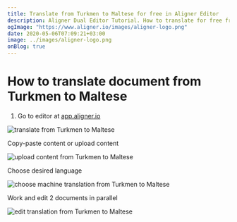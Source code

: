 ```yaml
---
title: Translate from Turkmen to Maltese for free in Aligner Editor
description: Aligner Dual Editor Tutorial. How to translate for free from Turkmen to Maltese. Aligner is multilingual document management platform. 
ogImage: "https://www.aligner.io/images/aligner-logo.png"
date: 2020-05-06T07:09:21+03:00
image: ../images/aligner-logo.png
onBlog: true
---
```


# How to translate document from Turkmen to Maltese

1. Go to editor at [app.aligner.io](https://app.aligner.io "Aligner App web page")

![translate from Turkmen to Maltese](../aligner-blank-editor.png "translate from Turkmen to Maltese")

Copy-paste content or upload content

![upload content from Turkmen to Maltese](../aligner-uploaded-document.png "upload content from Turkmen to Maltese")

Choose desired language

![choose machine translation from Turkmen to Maltese](../aligner-language-dropdown.png "choose machine translation from Turkmen to Maltese")

Work and edit 2 documents in parallel

![edit translation from Turkmen to Maltese](../aligner-double-sitded-editor.png "edit translation from Turkmen to Maltese")

